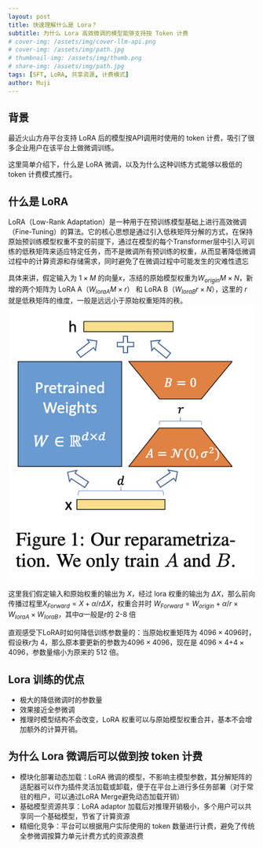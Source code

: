 ```yaml
---
layout: post
title: 快速理解什么是 Lora？
subtitle: 为什么 Lora 高效微调的模型能够支持按 Token 计费
# cover-img: /assets/img/cover-llm-api.png
# cover-img: /assets/img/path.jpg
# thumbnail-img: /assets/img/thumb.png
# share-img: /assets/img/path.jpg
tags: [SFT, LoRA, 共享资源, 计费模式]
author: Muji
---
```


## 背景
最近火山方舟平台支持 LoRA 后的模型按API调用时使用的 token 计费，吸引了很多企业用户在该平台上做微调训练。

这里简单介绍下，什么是 LoRA 微调，以及为什么这种训练方式能够以极低的 token 计费模式推行。

## 什么是 LoRA
LoRA（Low-Rank Adaptation）是一种用于在预训练模型基础上进行高效微调（Fine-Tuning）的算法。它的核心思想是通过引入低秩矩阵分解的方式，在保持原始预训练模型权重不变的前提下，通过在模型的每个Transformer层中引入可训练的低秩矩阵来适应特定任务，而不是微调所有预训练的权重，从而显著降低微调过程中的计算资源和存储需求，同时避免了在微调过程中可能发生的灾难性遗忘

具体来讲，假定输入为 $1\times M$ 的向量$x$，冻结的原始模型权重为$W_{origin}{M\times N}$，新增的两个矩阵为 LoRA A（$W_{loraA}M\times r$） 和 LoRA B（$W_{loraB}r\times N$），这里的 $r$ 就是低秩矩阵的维度，一般是远远小于原始权重矩阵的秩。
![点数计算器](/assets/img/lora_A_B.png)

这里我们假定输入和原始权重的输出为 $X$，经过 lora 权重的输出为 $\Delta X$，那么前向传播过程里$X_{Forward}=X+\alpha/r\Delta X$，权重合并时 $W_{Forward}=W_{origin}+\alpha/r\times W_{loraA}\times W_{loraB}$，其中$\alpha$一般是$r$的 2-8 倍

直观感受下LoRA时如何降低训练参数量的：当原始权重矩阵为 $4096\times 4096$时，假设秩$r$为 4，那么原本要更新的参数为$4096\times 4096$，现在是 $4096\times 4$+$4\times 4096$，参数量缩小为原来的 512 倍。

## Lora 训练的优点
- 极大的降低微调时的参数量
- 效果接近全参微调
- 推理时模型结构不会改变，LoRA 权重可以与原始模型权重合并，基本不会增加额外的计算开销。

## 为什么 Lora 微调后可以做到按 token 计费
- 模块化部署动态加载：LoRA 微调的模型，不影响主模型参数，其分解矩阵的适配器可以作为插件灵活加载或卸载，便于在平台上进行多任务部署（对于常驻的租户，可以通过LoRA Merge避免动态加载开销）
- 基础模型资源共享：LoRA adaptor 加载后对推理开销极小，多个用户可以共享同一个基础模型，节省了计算资源
- 精细化竞争：平台可以根据用户实际使用的 token 数量进行计费，避免了传统全参微调按算力单元计费方式的资源浪费


